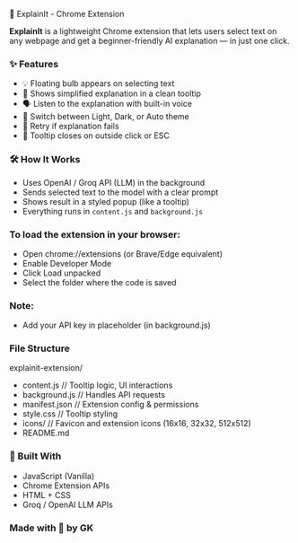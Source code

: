  🧠 ExplainIt - Chrome Extension

**ExplainIt** is a lightweight Chrome extension that lets users select text on any webpage and get a beginner-friendly AI explanation — in just one click.

### ✨ Features
- 💡 Floating bulb appears on selecting text
- 📘 Shows simplified explanation in a clean tooltip
- 🗣️ Listen to the explanation with built-in voice
- 🌙 Switch between Light, Dark, or Auto theme
- 🔁 Retry if explanation fails
- 🧼 Tooltip closes on outside click or ESC

### 🛠️ How It Works
- Uses OpenAI / Groq API (LLM) in the background
- Sends selected text to the model with a clear prompt
- Shows result in a styled popup (like a tooltip)
- Everything runs in `content.js` and `background.js`

### To load the extension in your browser:

 - Open chrome://extensions (or Brave/Edge equivalent)
 - Enable Developer Mode
 - Click Load unpacked
 - Select the folder where the code is saved

### Note:
  - Add your API key in placeholder (in background.js)

### File Structure 

  explainit-extension/
   - content.js         // Tooltip logic, UI interactions
   -  background.js      // Handles API requests
   -  manifest.json      // Extension config & permissions
  -  style.css          // Tooltip styling
  -  icons/             // Favicon and extension icons (16x16, 32x32, 512x512)
  -  README.md
             
### 🧠 Built With

 - JavaScript (Vanilla)
 - Chrome Extension APIs
 - HTML + CSS
- Groq / OpenAI LLM APIs

### Made with 💙 by GK

